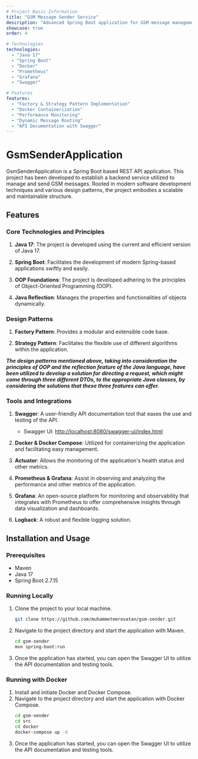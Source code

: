 ```yaml
---
# Project Basic Information
title: "GSM Message Sender Service"
description: "Advanced Spring Boot application for GSM message management using Factory and Strategy patterns, featuring comprehensive monitoring with Prometheus and Grafana"
showcase: true
order: 4

# Technologies
technologies:
  - "Java 17"
  - "Spring Boot"
  - "Docker"
  - "Prometheus"
  - "Grafana"
  - "Swagger"

# Features
features:
  - "Factory & Strategy Pattern Implementation"
  - "Docker Containerization"
  - "Performance Monitoring"
  - "Dynamic Message Routing"
  - "API Documentation with Swagger"
---
```


# GsmSenderApplication

GsmSenderApplication is a Spring Boot based REST API application. This project has been developed to establish a backend service utilized to manage and send GSM messages. Rooted in modern software development techniques and various design patterns, the project embodies a scalable and maintainable structure.

## Features

### Core Technologies and Principles

1. **Java 17**: The project is developed using the current and efficient version of Java 17.

2. **Spring Boot**: Facilitates the development of modern Spring-based applications swiftly and easily.

3. **OOP Foundations**: The project is developed adhering to the principles of Object-Oriented Programming (OOP).

4. **Java Reflection**: Manages the properties and functionalities of objects dynamically.

### Design Patterns

1. **Factory Pattern**: Provides a modular and extensible code base.

2. **Strategy Pattern**: Facilitates the flexible use of different algorithms within the application.
   

***The design patterns mentioned above, taking into consideration the principles of OOP and the reflection feature of the Java language, have been utilized to develop a solution for directing a request, which might come through three different DTOs, to the appropriate Java classes, by considering the solutions that these three features can offer.***


### Tools and Integrations

1. **Swagger**: A user-friendly API documentation tool that eases the use and testing of the API.

    - Swagger UI: [http://localhost:8080/swagger-ui/index.html](http://localhost:8080/swagger-ui/index.html)

2. **Docker & Docker Compose**: Utilized for containerizing the application and facilitating easy management.

3. **Actuator**: Allows the monitoring of the application's health status and other metrics.

4. **Prometheus & Grafana**: Assist in observing and analyzing the performance and other metrics of the application.

5. **Grafana**: An open-source platform for monitoring and observability that integrates with Prometheus to offer comprehensive insights through data visualization and dashboards.

6. **Logback**: A robust and flexible logging solution.

## Installation and Usage

### Prerequisites

- Maven
- Java 17
- Spring Boot 2.7.15

### Running Locally

1. Clone the project to your local machine.
   ```bash
   git clone https://github.com/muhammetemrevatan/gsm-sender.git
    ```
2. Navigate to the project directory and start the application with Maven.
    ```bash
    cd gsm-sender
    mvn spring-boot:run
    ```
3. Once the application has started, you can open the Swagger UI to utilize the API documentation and testing tools.

### Running with Docker
1. Install and initiate Docker and Docker Compose.
2. Navigate to the project directory and start the application with Docker Compose.
    ```bash
    cd gsm-sender
    cd src
    cd docker
    docker-compose up -d
    ```
3. Once the application has started, you can open the Swagger UI to utilize the API documentation and testing tools.
